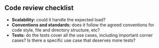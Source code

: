 ## Code review checklist

- **Scalability:** could it handle the expected load?
- **Conventions and standards:** does it follow the agreed conventions for code style, file and directory structure, etc?
- **Tests:** do the tests cover all the use cases, including important corner cases? Is there a specific use case that deserves more tests?
